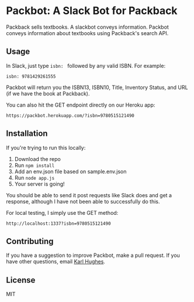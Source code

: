 # Packbot: A Slack Bot for Packback

Packback sells textbooks. A slackbot conveys information. Packbot conveys
information about textbooks using Packback's search API.

## Usage

In Slack, just type `isbn: ` followed by any valid ISBN. For example:

```
isbn: 9781429261555
```

Packbot will return you the ISBN13, ISBN10, Title, Inventory Status, and URL (if
we have the book at Packback).

You can also hit the GET endpoint directly on our Heroku app:

```
https://packbot.herokuapp.com/?isbn=9780515121490
```

## Installation

If you're trying to run this locally:

1. Download the repo
2. Run `npm install`
3. Add an env.json file based on sample.env.json
4. Run `node app.js`
5. Your server is going!

You should be able to send it post requests like Slack does and get a response, although
I have not been able to successfully do this.

For local testing, I simply use the GET method:

```
http://localhost:1337?isbn=9780515121490
```

## Contributing

If you have a suggestion to improve Packbot, make a pull request. If you have
other questions, email [Karl Hughes](mailto:karl@packback.co).

## License

MIT
